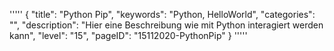 '''''
{
"title": "Python Pip",
"keywords": "Python, HelloWorld",
"categories": "",
"description": "Hier eine Beschreibung wie mit Python interagiert werden kann",
"level": "15",
"pageID": "15112020-PythonPip"
}
'''''
